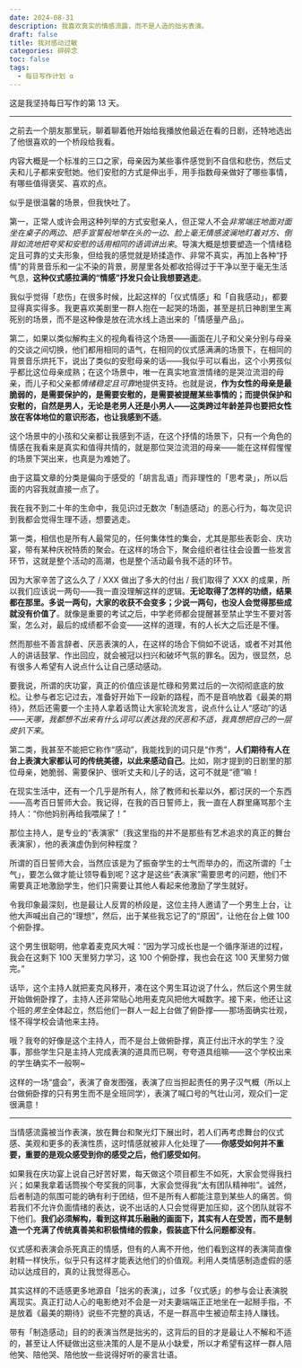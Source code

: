 ```yaml
---
date: 2024-08-31
description: 我喜欢真实的情感流露，而不是人造的拙劣表演。
draft: false
title: 我对感动过敏
categories: 碎碎念
toc: false
tags:
  - 每日写作计划 α
---
```


这是我坚持每日写作的第 13 天。

---

之前去一个朋友那里玩，聊着聊着他开始给我播放他最近在看的日剧，还特地选出了他很喜欢的一个桥段给我看。

内容大概是一个标准的三口之家，母亲因为某些事件感觉到不自信和悲伤，然后丈夫和儿子都来安慰她。他们安慰的方式是伸出手，用手指数母亲做好了哪些事情，有哪些值得褒奖、喜欢的点。

似乎是很温馨的场景，但我快吐了。

第一，正常人或许会用这种列举的方式安慰亲人，但正常人不会*非常端庄地面对面坐在桌子的两边、把手宣誓般地举在头的一边、脸上毫无情感波澜地盯着对方、倒背如流地把夸奖和安慰的话用相同的语调讲出来*。导演大概是想要塑造一个情绪稳定且可靠的丈夫形象，但给我的感觉就是矫揉造作、非常不真实，再加上各种“抒情”的背景音乐和一尘不染的背景，房屋里各处都收拾得过于干净以至于毫无生活气息，**这种仪式感拉满的“情感”抒发只会让我想要逃走**。

我似乎觉得「悲伤」在很多时候，比起这样的「仪式情感」和「自我感动」，都要显得真实得多。我更喜欢美剧里一群人抱在一起哭的场面，甚至是抗日神剧里生离死别的场景，而不是这种像是放在流水线上造出来的「情感量产品」。

第二，如果以类似解构主义的视角看待这个场景——画面在儿子和父亲分别与母亲的交谈之间切换，他们都用相同的语气，在相同的仪式感满满的场景下，在相同的背景音乐烘托下，说出了类似的安慰母亲的话——我似乎可以看出，这个小男孩似乎都比这位母亲成熟；在这个场景中，唯一在真实地宣泄情绪的是哭泣流泪的母亲，而儿子和父亲都*情绪稳定且可靠*地提供支持。也就是说，**作为女性的母亲是最脆弱的，是需要保护的，是需要安慰的，是需要被提醒某些事情的；而提供保护和安慰的，自然是男人，无论是老男人还是小男人——这类跨过年龄差异也要把女性放在客体地位的意识形态，也让我感到不适**。

这个场景中的小孩和父亲都让我感到不适，在这个抒情的场景下，只有一个角色的情感在我看来是真实和值得共情的，就是那位哭泣流泪的母亲——能在这样假惺惺的场景下哭出来，也真是为难她了。

由于这篇文章的分类是偏向于感受的「胡言乱语」而非理性的「思考录」，所以后面的内容我就直接一点了。

我在我不到二十年的生命中，我见识过无数次「制造感动」的恶心行为，每次见识到我都会觉得生理不适，想要逃走。

第一类，相信也是所有人最常见的，任何集体性的集会，尤其是那些表彰会、庆功宴，带有某种庆祝特质的聚会。在这样的场合下，聚会组织者往往会设置一些发言环节，这就是整个活动的高潮，也是整个活动最令我不适的环节。

因为大家辛苦了这么久了 / XXX 做出了多大的付出 / 我们取得了 XXX 的成果，所以我们应该说一两句——我一直没理解这样的逻辑。**无论取得了怎样的功绩，结果都在那里。多说一两句，大家的收获不会变多；少说一两句，也没人会觉得那些成就没有价值了**。就像是重要的考试之后，中学老师都会提醒甚至禁止学生不要对答案，怎么对，最后的成绩都不会变——这样的道理，有的人长大之后还是不懂。

然而那些不善言辞者、厌恶表演的人，在这样的场合下倘如不说话，或者不对其他人的讲话鼓掌、作出回应，就会被冠以扫兴和破坏气氛的罪名。因为，很显然，总有很多人希望有人说点什么让自己感动感动。

要我说，所谓的庆功宴，真正的价值应该是忙碌和劳累过后的一次彻彻底底的放松。让参与者忘记过去，准备好开始下一段新的路程，而不是音响放着《最美的期待》，然后还需要一个主持人拿着话筒让大家轮流发言，说点什么让人“感动”的话——*天哪，我都想不出来有什么词可以表达我的厌恶和不适，我真想把自己的一层皮扒下来*。

第二类，我甚至不能把它称作“感动”，我能找到的词只是“作秀”，**人们期待有人在台上表演大家都认可的传统美德，以此来感动自己**。比如，刚才提到的日剧里的那位母亲，她脆弱、需要保护、很听丈夫和儿子的话，这可不就是“德”嘛！

在现实生活中，还有一个几乎是所有人，除了教师和长辈以外，都讨厌的一个东西——高考百日誓师大会。我记得，在我的百日誓师上，我一直在人群里痛骂那个主持人：“你他妈别再给我喂屎了！”

那位主持人，是专业的“表演家”（我这里指的并不是那些有艺术追求的真正的舞台表演家），他的表演虚伪到何种程度？

所谓的百日誓师大会，当然应该是为了振奋学生的士气而举办的，而这所谓的「士气」，要怎么做才能让领导看到呢？这才是这些“表演家”需要思考的问题，他们不需要真正地激励学生，他们只需要让其他人看起来他激励了学生就好。

令我印象最深刻，也是最让人反胃的桥段是，这位主持人邀请了一个男生上台，让他大声喊出自己的“理想”，然后，出于某些我忘记了的“原因”，让他在台上做 100 个俯卧撑。

这个男生很聪明，他拿着麦克风大喊：“因为学习成长也是一个循序渐进的过程，我会在这剩下 100 天里努力学习，这 100 个俯卧撑，我也会在这 100 天里努力做完。”

话毕，这个主持人就把麦克风移开，凑在这个男生耳边说了什么，然后这个男生就开始做俯卧撑了，主持人还非常贴心地用麦克风把他大喊数字。接下来，他还让这个班的*男生*全体起立，然后他们一群人一起上台做了俯卧撑——那场面确实壮观，怪不得学校会请他来主持。

哦？我夸的好像是这个主持人，而不是台上做俯卧撑，真正付出汗水的学生？没事，那些学生只是主持人完成表演的道具而已啊，夸夸道具组嘛——这个学校出来的学生确实不一般啊~

这样的一场“盛会”，表演了奋发图强，表演了应当担起责任的男子汉气概（所以上台做俯卧撑的只有男生而不是全班同学），表演了喊口号的气壮山河，观众们一定很满意！

---

当情感流露被当作表演，放在舞台和聚光灯下展出时，若人们再考虑舞台的仪式感、美观和更多的表演性质，这时情感就被非人化处理了——**你感受如何并不重要，重要的是观众感受到你的感受之后，他们感受如何**。

如果我在庆功宴上说自己好苦好累，每天做这个项目都生不如死，大家会觉得我扫兴；如果我拿着话筒挨个夸奖我的同事，大家会觉得我“太有团队精神啦”。诚然，后者制造的氛围可能的确有利于团结，但不是所有人都能注意到某些人的痛苦。倘若我们不允许负面情绪的表达，说不出话的人只会觉得更加压抑，这个团队就容不下他们。**我们必须解构，看到这样其乐融融的画面下，其实有人在受苦，而不是制造一个充满了传统真善美和积极情绪的假象，假装底下什么问题都没有**。

仪式感和表演会杀死真正的情感，但有的人离不开他，他们看到这样的表演简直像射精一样快乐，似乎只有这样才能表达他们的价值观。利用人类情感制造虚假的感动以达成目的，真的让我觉得恶心。

其实这样的不适感更多地源自「拙劣的表演」，过多「仪式感」的参与会让表演脱离现实。真正打动人心的电影绝对不会是一对夫妻端端正正地坐在一起掰手指，不是放着《最美的期待》说些不完整的真话，不是一群高中生被迫帮主持人赚钱。

带有「制造感动」目的的表演当然是拙劣的，这背后的目的才是最让人不解和不适的，甚至让人怀疑做出这些决策的人是不是从小缺爱，所以才希望有这样一群人陪他笑、陪他哭、陪他放一些说得好听的豪言壮语。
